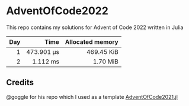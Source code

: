 # AdventOfCode2022

This repo contains my solutions for Advent of Code 2022 written in Julia

| Day | Time | Allocated memory |
|----:|-----:|-----------------:|
| 1 | 473.901 μs | 469.45 KiB |
| 2 | 1.112 ms | 1.70 MiB |


## Credits
@goggle for his repo which I used as a template [AdventOfCode2021.jl](https://github.com/goggle/AdventOfCode2021.jl)
